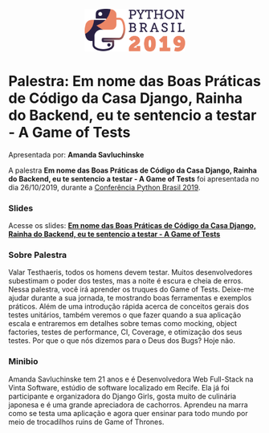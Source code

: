 <p align="center"><img src="../../logo_python_brasil_2019-01.svg" width="200"></p>

# Palestra: Em nome das Boas Práticas de Código da Casa Django, Rainha do Backend, eu te sentencio a testar - A Game of Tests
Apresentada por: **Amanda Savluchinske**


A palestra **Em nome das Boas Práticas de Código da Casa Django, Rainha do Backend, eu te sentencio a testar - A Game of Tests** foi apresentada no dia 26/10/2019, durante a [Conferência Python Brasil 2019](http://2019.pythonbrasil.org.br).



### Slides

Acesse os slides: **[Em nome das Boas Práticas de Código da Casa Django, Rainha do Backend, eu te sentencio a testar - A Game of Tests](https://docs.google.com/presentation/d/1eCNAPqqDizU9IuZ5hIs8nBQyT2Q_UdrImcRZDnK6wTQ/edit#slide=id.g3ed3e07691_2_196)**



### Sobre Palestra
Valar Testhaeris, todos os homens devem testar. Muitos desenvolvedores subestimam o poder dos testes, mas a noite é escura e cheia de erros. Nessa palestra, você irá aprender os truques do Game of Tests. Deixe-me ajudar durante a sua jornada, te mostrando boas ferramentas e exemplos práticos. Além de uma introdução rápida acerca de conceitos gerais dos testes unitários, também veremos o que fazer quando a sua aplicação escala e entraremos em detalhes sobre temas como mocking, object factories, testes de performance, CI, Coverage, e otimização dos seus testes. Por que o que nós dizemos para o Deus dos Bugs? Hoje não.



### Minibio
Amanda Savluchinske tem 21 anos e é Desenvolvedora Web Full-Stack na Vinta Software, estúdio de software localizado em Recife. Ela já foi participante e organizadora do Django Girls, gosta muito de culinária japonesa e é uma grande apreciadora de cachorros. Aprendeu na marra como se testa uma aplicação e agora quer ensinar para todo mundo por meio de trocadilhos ruins de Game of Thrones.



